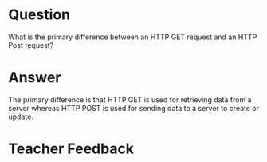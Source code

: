 # Question

What is the primary difference between an HTTP GET request and an HTTP Post request?

# Answer
The primary difference is that HTTP GET is used for retrieving data from a server whereas HTTP POST is used for sending data to a server to create or update.
# Teacher Feedback